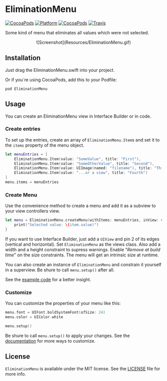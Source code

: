 # EliminationMenu
[![CocoaPods](https://img.shields.io/cocoapods/v/EliminationMenu.svg)](http://cocoadocs.org/docsets/EliminationMenu)
[![Platform](https://img.shields.io/cocoapods/p/EliminationMenu.svg)](http://cocoadocs.org/docsets/EliminationMenu)
[![CocoaPods](https://img.shields.io/cocoapods/l/EliminationMenu.svg)](LICENSE)
[![Travis](https://img.shields.io/travis/r-dent/EliminationMenu.svg)](https://travis-ci.org/r-dent/EliminationMenu)

Some kind of menu that eliminates all values which were not selected.

<p align="center" >
![Screenshot](Resources/EliminationMenu.gif)
<p>

## Installation

Just drag the EliminationMenu.swift into your project.

Or if you´re using CocoaPods, add this to your Podfile: 

	pod EliminationMenu
	
## Usage

You can create an EliminationMenu view in Interface Builder or in code.
            
### Create entries
    
To set up the entries, create an array of `EliminationMenu.Item`s and set it to the `items` property of the menu object.

```swift
let menuEntries = [
    EliminationMenu.Item(value: "SomeValue", title: "First"),
    EliminationMenu.Item(value: "SomeOtherValue", title: "Second"),
    EliminationMenu.Item(value: UIImage(named: "filename"), title: "Third"), // You can use values of any kind.
    EliminationMenu.Item(value: "...or a view", title: "Fourth")
]
menu.items = menuEntries
```
    
### Create Menu

Use the convenience method to create a menu and add it as a subview to your view controllers view.

```swift
let menu = EliminationMenu.createMenu(withItems: menuEntries, inView: view, aligned: .topRight, margin: CGPoint(x: 0, y: 20)) { (item) in
	print("Selected value: \(item.value)")
}
```

If you want to use Interface Builder, just add a `UIView` and pin 2 of its edges (vertical and horizontal). Set `EliminationMenu` as the views class. Also add a width and a height constraint to supress warnings. Enable "_Remove at build time_" on the size constraints. The menu will get an intrinsic size at runtime.

You can also create an instance of `EliminationMenu` and constrain it yourself in a superview. Be shure to call `menu.setup()` after all.

See the [example code](EliminationMenu/ViewController.swift) for a better insight.
    
### Customize

You can customize the properties of your menu like this:

```swift
menu.font = UIFont.boldSystemFont(ofSize: 24)
menu.color = UIColor.white

menu.setup()
```
    
Be shure to call `menu.setup()` to apply your changes. See the [documentation](http://cocoadocs.org/docsets/EliminationMenu) for more ways to customize.

## License

`EliminationMenu` is available under the MIT license. See the [LICENSE](LICENSE) file for more info.